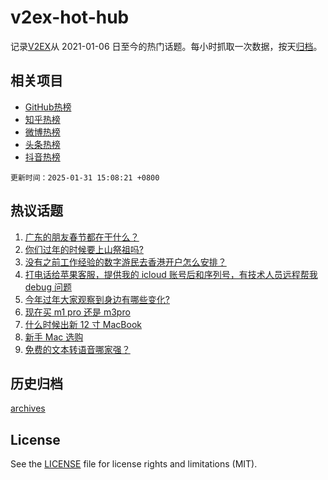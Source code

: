 # v2ex-hot-hub

 记录[V2EX](https://www.v2ex.com/)从 2021-01-06 日至今的热门话题。每小时抓取一次数据，按天[归档](archives)。
 
 ## 相关项目

- [GitHub热榜](https://github.com/snaildev/github-hot-hub)
- [知乎热榜](https://github.com/snaildev/zhihu-hot-hub)
- [微博热榜](https://github.com/snaildev/weibo-hot-hub)
- [头条热榜](https://github.com/snaildev/toutiao-hot-hub)
- [抖音热榜](https://github.com/snaildev/douyin-hot-hub)


 `更新时间：2025-01-31 15:08:21 +0800`

## 热议话题

1. [广东的朋友春节都在干什么？](https://www.v2ex.com/t/1108344)
1. [你们过年的时候要上山祭祖吗?](https://www.v2ex.com/t/1108377)
1. [没有之前工作经验的数字游民去香港开户怎么安排？](https://www.v2ex.com/t/1108334)
1. [打电话给苹果客服，提供我的 icloud 账号后和序列号，有技术人员远程帮我 debug 问题](https://www.v2ex.com/t/1108378)
1. [今年过年大家观察到身边有哪些变化?](https://www.v2ex.com/t/1108352)
1. [现在买 m1 pro 还是 m3pro](https://www.v2ex.com/t/1108348)
1. [什么时候出新 12 寸 MacBook](https://www.v2ex.com/t/1108359)
1. [新手 Mac 选购](https://www.v2ex.com/t/1108356)
1. [免费的文本转语音哪家强？](https://www.v2ex.com/t/1108392)

## 历史归档

[archives](archives)

## License

See the [LICENSE](LICENSE) file for license rights and limitations (MIT).
